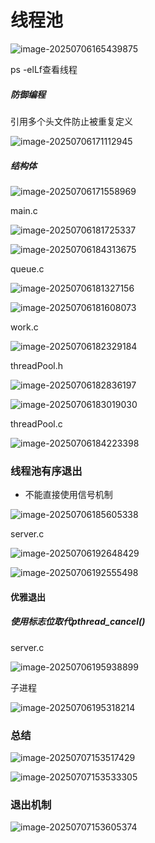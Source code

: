 # 线程池

![image-20250706165439875](C:\Users\LIYUFENG\AppData\Roaming\Typora\typora-user-images\image-20250706165439875.png)



ps -elLf查看线程

##### 防御编程

引用多个头文件防止被重复定义

![image-20250706171112945](C:\Users\LIYUFENG\AppData\Roaming\Typora\typora-user-images\image-20250706171112945.png)

##### 结构体

![image-20250706171558969](C:\Users\LIYUFENG\AppData\Roaming\Typora\typora-user-images\image-20250706171558969.png)

main.c

![image-20250706181725337](C:\Users\LIYUFENG\AppData\Roaming\Typora\typora-user-images\image-20250706181725337.png)

![image-20250706184313675](C:\Users\LIYUFENG\AppData\Roaming\Typora\typora-user-images\image-20250706184313675.png)

queue.c

![image-20250706181327156](C:\Users\LIYUFENG\AppData\Roaming\Typora\typora-user-images\image-20250706181327156.png)

![image-20250706181608073](C:\Users\LIYUFENG\AppData\Roaming\Typora\typora-user-images\image-20250706181608073.png)

work.c

![image-20250706182329184](C:\Users\LIYUFENG\AppData\Roaming\Typora\typora-user-images\image-20250706182329184.png)

threadPool.h

![image-20250706182836197](C:\Users\LIYUFENG\AppData\Roaming\Typora\typora-user-images\image-20250706182836197.png)

![image-20250706183019030](C:\Users\LIYUFENG\AppData\Roaming\Typora\typora-user-images\image-20250706183019030.png)

threadPool.c

![image-20250706184223398](C:\Users\LIYUFENG\AppData\Roaming\Typora\typora-user-images\image-20250706184223398.png)



### 线程池有序退出

- 不能直接使用信号机制

![image-20250706185605338](C:\Users\LIYUFENG\AppData\Roaming\Typora\typora-user-images\image-20250706185605338.png)

server.c

![image-20250706192648429](C:\Users\LIYUFENG\AppData\Roaming\Typora\typora-user-images\image-20250706192648429.png)



![image-20250706192555498](C:\Users\LIYUFENG\AppData\Roaming\Typora\typora-user-images\image-20250706192555498.png)

#### 优雅退出

##### 使用标志位取代pthread_cancel()

server.c

![image-20250706195938899](C:\Users\LIYUFENG\AppData\Roaming\Typora\typora-user-images\image-20250706195938899.png)

子进程

![image-20250706195318214](C:\Users\LIYUFENG\AppData\Roaming\Typora\typora-user-images\image-20250706195318214.png)



### 总结

![image-20250707153517429](C:\Users\LIYUFENG\AppData\Roaming\Typora\typora-user-images\image-20250707153517429.png)

![image-20250707153533305](C:\Users\LIYUFENG\AppData\Roaming\Typora\typora-user-images\image-20250707153533305.png)

### 退出机制

![image-20250707153605374](C:\Users\LIYUFENG\AppData\Roaming\Typora\typora-user-images\image-20250707153605374.png)